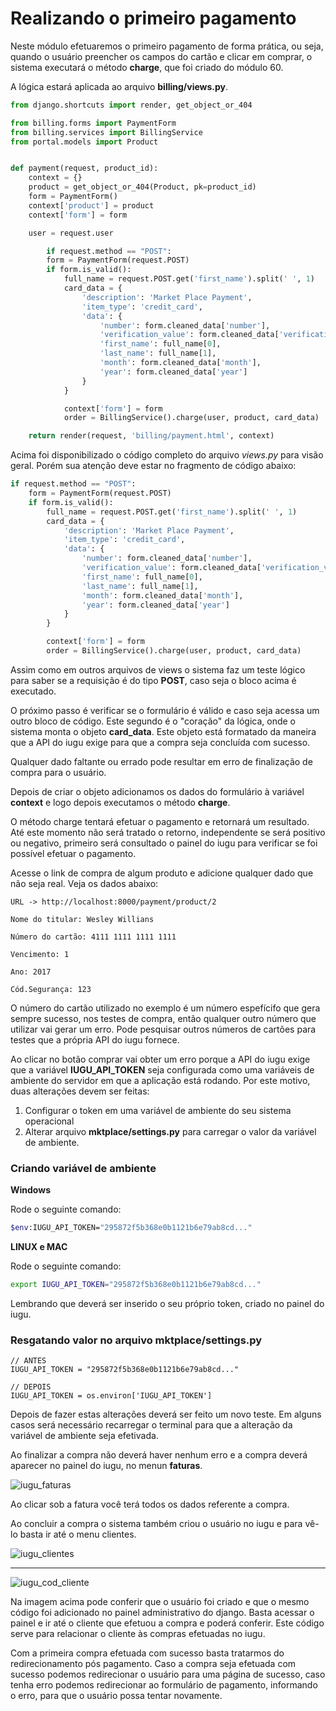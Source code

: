 # Realizando o primeiro pagamento

Neste módulo efetuaremos o primeiro pagamento de forma prática, ou seja, quando o usuário preencher os campos do cartão e clicar em comprar, o sistema executará o método **charge**, que foi criado do módulo 60.

A lógica estará aplicada ao arquivo **billing/views.py**.

```python
from django.shortcuts import render, get_object_or_404

from billing.forms import PaymentForm
from billing.services import BillingService
from portal.models import Product


def payment(request, product_id):
    context = {}
    product = get_object_or_404(Product, pk=product_id)
    form = PaymentForm()
    context['product'] = product
    context['form'] = form

    user = request.user

        if request.method == "POST":
        form = PaymentForm(request.POST)
        if form.is_valid():
            full_name = request.POST.get('first_name').split(' ', 1)
            card_data = {
                'description': 'Market Place Payment',
                'item_type': 'credit_card',
                'data': {
                    'number': form.cleaned_data['number'],
                    'verification_value': form.cleaned_data['verification_value'],
                    'first_name': full_name[0],
                    'last_name': full_name[1],
                    'month': form.cleaned_data['month'],
                    'year': form.cleaned_data['year']
                }
            }

            context['form'] = form
            order = BillingService().charge(user, product, card_data)

    return render(request, 'billing/payment.html', context)
```

Acima foi disponibilizado o código completo do arquivo *views.py* para visão geral. Porém sua atenção deve estar no fragmento de código abaixo:

```python
if request.method == "POST":
    form = PaymentForm(request.POST)
    if form.is_valid():
        full_name = request.POST.get('first_name').split(' ', 1)
        card_data = {
            'description': 'Market Place Payment',
            'item_type': 'credit_card',
            'data': {
                'number': form.cleaned_data['number'],
                'verification_value': form.cleaned_data['verification_value'],
                'first_name': full_name[0],
                'last_name': full_name[1],
                'month': form.cleaned_data['month'],
                'year': form.cleaned_data['year']
            }
        }

        context['form'] = form
        order = BillingService().charge(user, product, card_data)
```

Assim como em outros arquivos de views o sistema faz um teste lógico para saber se a requisição é do tipo **POST**, caso seja o bloco acima é executado.

O próximo passo é verificar se o formulário é válido e caso seja acessa um outro bloco de código. Este segundo é o "coração" da lógica, onde o sistema monta o objeto **card_data**. Este objeto está formatado da maneira que a API do iugu exige para que a compra seja concluída com sucesso.

Qualquer dado faltante ou errado pode resultar em erro de finalização de compra para o usuário.

Depois de criar o objeto adicionamos os dados do formulário à variável **context** e logo depois executamos o método **charge**.

O método charge tentará efetuar o pagamento e retornará um resultado. Até este momento não será tratado o retorno, independente se será positivo ou negativo, primeiro será consultado o painel do iugu para verificar se foi possível efetuar o pagamento.

Acesse o link de compra de algum produto e adicione qualquer dado que não seja real. Veja os dados abaixo:

```
URL -> http://localhost:8000/payment/product/2

Nome do titular: Wesley Willians

Número do cartão: 4111 1111 1111 1111

Vencimento: 1

Ano: 2017

Cód.Segurança: 123
```

O número do cartão utilizado no exemplo é um número espefícifo que gera sempre sucesso, nos testes de compra, então qualquer outro número que utilizar vai gerar um erro. Pode pesquisar outros números de cartões para testes que a própria API do iugu fornece.

Ao clicar no botão comprar vai obter um erro porque a API do iugu exige que a variável **IUGU_API_TOKEN** seja configurada como uma variáveis de ambiente do servidor em que a aplicação está rodando. Por este motivo, duas alterações devem ser feitas:

1. Configurar o token em uma variável de ambiente do seu sistema operacional
2. Alterar arquivo **mktplace/settings.py** para carregar o valor da variável de ambiente.

### Criando variável de ambiente

**Windows**

Rode o seguinte comando:

```sh
$env:IUGU_API_TOKEN="295872f5b368e0b1121b6e79ab8cd..."
```

**LINUX e MAC**

Rode o seguinte comando:

```sh
export IUGU_API_TOKEN="295872f5b368e0b1121b6e79ab8cd..."
```

Lembrando que deverá ser inserido o seu próprio token, criado no painel do iugu.

### Resgatando valor no arquivo mktplace/settings.py

```
// ANTES
IUGU_API_TOKEN = "295872f5b368e0b1121b6e79ab8cd..."

// DEPOIS
IUGU_API_TOKEN = os.environ['IUGU_API_TOKEN']
```

Depois de fazer estas alterações deverá ser feito um novo teste. Em alguns casos será necessário recarregar o terminal para que a alteração da variável de ambiente seja efetivada.

Ao finalizar a compra não deverá haver nenhum erro e a compra deverá aparecer no painel do iugu, no menun **faturas**.

![iugu_faturas](./images/iugu_faturas.png "iugu_faturas")

Ao clicar sob a fatura você terá todos os dados referente a compra. 

Ao concluir a compra o sistema também criou o usuário no iugu e para vê-lo basta ir até o menu clientes.

![iugu_clientes](./images/iugu_clientes.png "iugu_clientes")

***

![iugu_cod_cliente](./images/iugu_cod_cliente.png "iugu_cod_cliente")

Na imagem acima pode conferir que o usuário foi criado e que o mesmo código foi adicionado no painel administrativo do django. Basta acessar o painel e ir até o cliente que efetuou a compra e poderá conferir. Este código serve para relacionar o cliente às compras efetuadas no iugu.

Com a primeira compra efetuada com sucesso basta tratarmos do redirecionamento pós pagamento. Caso a compra seja efetuada com sucesso podemos redirecionar o usuário para uma página de sucesso, caso tenha erro podemos redirecionar ao formulário de pagamento, informando o erro, para que o usuário possa tentar novamente.